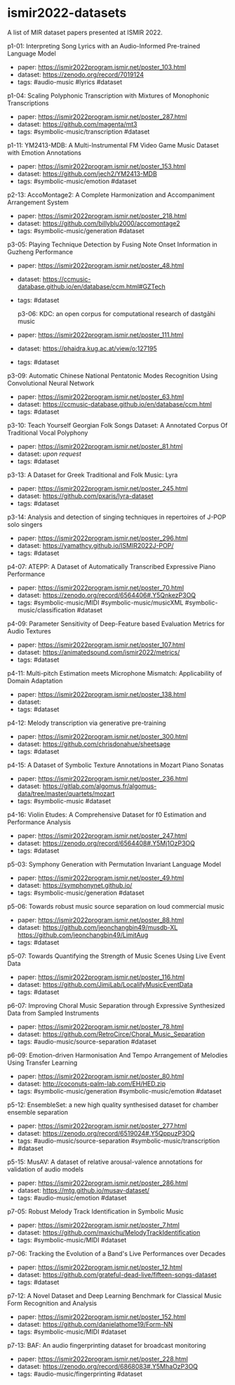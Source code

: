 # ismir2022-datasets
A list of MIR dataset papers presented at ISMIR 2022.

p1-01: Interpreting Song Lyrics with an Audio-Informed Pre-trained Language Model
- paper: https://ismir2022program.ismir.net/poster_103.html
- dataset: https://zenodo.org/record/7019124
- tags: #audio-music #lyrics #dataset 

p1-04: Scaling Polyphonic Transcription with Mixtures of Monophonic Transcriptions
- paper: https://ismir2022program.ismir.net/poster_287.html
- dataset: https://github.com/magenta/mt3
- tags: #symbolic-music/transcription #dataset

p1-11: YM2413-MDB: A Multi-Instrumental FM Video Game Music Dataset with Emotion Annotations
- paper: https://ismir2022program.ismir.net/poster_153.html
- dataset: https://github.com/jech2/YM2413-MDB
-  tags: #symbolic-music/emotion #dataset 

p2-13: AccoMontage2: A Complete Harmonization and Accompaniment Arrangement System
- paper: https://ismir2022program.ismir.net/poster_218.html
- dataset: https://github.com/billyblu2000/accomontage2
- tags: #symbolic-music/generation #dataset

p3-05: Playing Technique Detection by Fusing Note Onset Information in Guzheng Performance
- paper: https://ismir2022program.ismir.net/poster_48.html
- dataset: https://ccmusic-database.github.io/en/database/ccm.html#GZTech
- tags: #dataset

	p3-06: KDC: an open corpus for computational research of dastgāhi music
- paper: https://ismir2022program.ismir.net/poster_111.html 
- dataset: https://phaidra.kug.ac.at/view/o:127195
- tags: #dataset 

p3-09: Automatic Chinese National Pentatonic Modes Recognition Using Convolutional Neural Network
- paper: https://ismir2022program.ismir.net/poster_63.html
- dataset: https://ccmusic-database.github.io/en/database/ccm.html
- tags: #dataset
 
p3-10: Teach Yourself Georgian Folk Songs Dataset: A Annotated Corpus Of Traditional Vocal Polyphony
- paper: https://ismir2022program.ismir.net/poster_81.html
- dataset: *upon request*
- tags: #dataset

p3-13: A Dataset for Greek Traditional and Folk Music: Lyra
- paper: https://ismir2022program.ismir.net/poster_245.html
- dataset: https://github.com/pxaris/lyra-dataset
- tags:  #dataset 

p3-14: Analysis and detection of singing techniques in repertoires of J-POP solo singers
- paper: https://ismir2022program.ismir.net/poster_296.html
- dataset: https://yamathcy.github.io/ISMIR2022J-POP/
- tags: #dataset

p4-07: ATEPP: A Dataset of Automatically Transcribed Expressive Piano Performance
- paper: https://ismir2022program.ismir.net/poster_70.html
- dataset: https://zenodo.org/record/6564406#.Y5QnkezP3OQ
- tags: #symbolic-music/MIDI #symbolic-music/musicXML #symbolic-music/classification  #dataset

p4-09: Parameter Sensitivity of Deep-Feature based Evaluation Metrics for Audio Textures
- paper: https://ismir2022program.ismir.net/poster_107.html
- dataset: https://animatedsound.com/ismir2022/metrics/
- tags: #dataset

p4-11: Multi-pitch Estimation meets Microphone Mismatch: Applicability of Domain Adaptation
- paper: https://ismir2022program.ismir.net/poster_138.html
- dataset: 
- tags: #dataset

p4-12: Melody transcription via generative pre-training
- paper: https://ismir2022program.ismir.net/poster_300.html
- dataset: https://github.com/chrisdonahue/sheetsage
- tags: #dataset

p4-15: A Dataset of Symbolic Texture Annotations in Mozart Piano Sonatas
- paper: https://ismir2022program.ismir.net/poster_236.html
- dataset: https://gitlab.com/algomus.fr/algomus-data/tree/master/quartets/mozart
- tags: #symbolic-music #dataset

p4-16: Violin Etudes: A Comprehensive Dataset for f0 Estimation and Performance Analysis
- paper: https://ismir2022program.ismir.net/poster_247.html
- dataset: https://zenodo.org/record/6564408#.Y5Mj1OzP3OQ
- tags: #dataset 

p5-03: Symphony Generation with Permutation Invariant Language Model
- paper: https://ismir2022program.ismir.net/poster_49.html
- dataset: https://symphonynet.github.io/
- tags: #symbolic-music/generation  #dataset

p5-06: Towards robust music source separation on loud commercial music
- paper: https://ismir2022program.ismir.net/poster_88.html
- dataset: https://github.com/jeonchangbin49/musdb-XL https://github.com/jeonchangbin49/LimitAug
- tags: #dataset

p5-07: Towards Quantifying the Strength of Music Scenes Using Live Event Data
- paper: https://ismir2022program.ismir.net/poster_116.html
- dataset: https://github.com/JimiLab/LocalifyMusicEventData
- tags: #dataset

p6-07: Improving Choral Music Separation through Expressive Synthesized Data from Sampled Instruments
- paper: https://ismir2022program.ismir.net/poster_78.html
- dataset: https://github.com/RetroCirce/Choral_Music_Separation
- tags: #audio-music/source-separation #dataset

p6-09: Emotion-driven Harmonisation And Tempo Arrangement of Melodies Using Transfer Learning
- paper: https://ismir2022program.ismir.net/poster_80.html
- dataset: http://coconuts-palm-lab.com/EH/HED.zip
- tags: #symbolic-music/generation #symbolic-music/emotion #dataset 

p5-12: EnsembleSet: a new high quality synthesised dataset for chamber ensemble separation
- paper: https://ismir2022program.ismir.net/poster_277.html
- dataset: https://zenodo.org/record/6519024#.Y5QppuzP3OQ
- tags: #audio-music/source-separation #symbolic-music/transcription 
- #dataset

p5-15: MusAV: A dataset of relative arousal-valence annotations for validation of audio models
- paper: https://ismir2022program.ismir.net/poster_286.html
- dataset: https://mtg.github.io/musav-dataset/
- tags: #audio-music/emotion  #dataset

p7-05: Robust Melody Track Identification in Symbolic Music
- paper: https://ismir2022program.ismir.net/poster_7.html
- dataset: https://github.com/maxichu/MelodyTrackIdentification
- tags: #symbolic-music/MIDI   #dataset

p7-06: Tracking the Evolution of a Band's Live Performances over Decades
- paper: https://ismir2022program.ismir.net/poster_12.html
- dataset: https://github.com/grateful-dead-live/fifteen-songs-dataset
- tags: #dataset

p7-12: A Novel Dataset and Deep Learning Benchmark for Classical Music Form Recognition and Analysis
- paper: https://ismir2022program.ismir.net/poster_152.html
- dataset: https://github.com/danielathome19/Form-NN
- tags: #symbolic-music/MIDI  #dataset 


p7-13: BAF: An audio fingerprinting dataset for broadcast monitoring
- paper: https://ismir2022program.ismir.net/poster_228.html
- dataset: https://zenodo.org/record/6868083#.Y5MhaOzP3OQ
- tags: #audio-music/fingerprinting #dataset 
